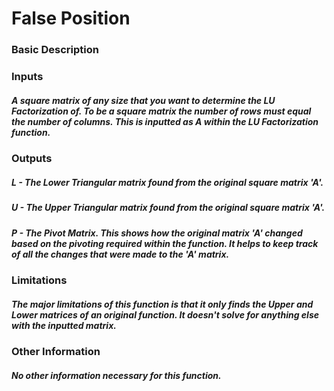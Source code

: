 # False Position

### Basic Description

##### 

### Inputs

##### A square matrix of any size that you want to determine the LU Factorization of. To be a square matrix the number of rows must equal the number of columns. This is inputted as A within the LU Factorization function.

### Outputs

##### L - The Lower Triangular matrix found from the original square matrix 'A'. 
##### U - The Upper Triangular matrix found from the original square matrix 'A'. 
##### P - The Pivot Matrix. This shows how the original matrix 'A' changed based on the pivoting required within the function. It helps to keep track of all the changes that were made to the 'A' matrix. 

### Limitations

##### The major limitations of this function is that it only finds the Upper and Lower matrices of an original function. It doesn't solve for anything else with the inputted matrix. 

### Other Information

##### No other information necessary for this function.
